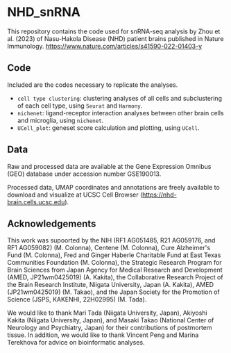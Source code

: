 # NHD_snRNA

This repository contains the code used for snRNA-seq analysis by Zhou et al. (2023) of Nasu-Hakola Disease (NHD) patient brains published in Nature Immunology. https://www.nature.com/articles/s41590-022-01403-y 

## Code
Included are the codes necessary to replicate the analyses.

 - `cell type clustering`: clustering analyses of all cells and subclustering of each cell type, using `Seurat` and `Harmony`.
 - `nichenet`: ligand-receptor interaction analyses between other brain cells and microglia, using `nichenet`.
 - `UCell_plot`: geneset score calculation and plotting, using `UCell`.
 
## Data
Raw and processed data are available at the Gene Expression Omnibus (GEO) database under accession number GSE190013. 

Processed data, UMAP coordinates and annotations are freely available to download and visualize at UCSC Cell Browser (https://nhd-brain.cells.ucsc.edu).


## Acknowledgements
This work was supoorted by the NIH (RF1 AG051485, R21 AG059176, and RF1 AG059082) (M. Colonna), Centene (M. Colonna), Cure Alzheimer's Fund (M. Colonna), Fred and Ginger Haberle Charitable Fund at East Texas Communities Foundation (M. Colonna), the Strategic Research Program for Brain Sciences from Japan Agency for Medical Research and Development (AMED, JP21wm0425019) (A. Kakita), the Collaborative Research Project of the Brain Research Institute, Niigata University, Japan (A. Kakita),  AMED (JP21wm0425019) (M. Takao), and the Japan Society for the Promotion of Science (JSPS, KAKENHI, 22H02995) (M. Tada).

We would like to thank Mari Tada (Niigata University, Japan), Akiyoshi Kakita (Niigata University, Japan), and Masaki Takao (National Center of Neurology and Psychiatry, Japan) for their contributions of postmortem tissue. In addition, we would like to thank Vincent Peng and Marina Terekhova for advice on bioinformatic analyses.
